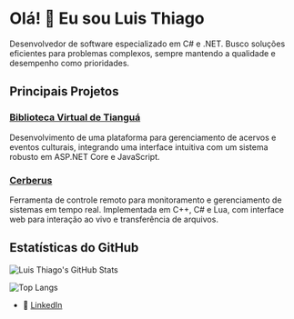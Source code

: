 # Olá! 👋 Eu sou Luis Thiago

Desenvolvedor de software especializado em C# e .NET.
Busco soluções eficientes para problemas complexos, sempre mantendo a qualidade e desempenho como prioridades.

## Principais Projetos

### [Biblioteca Virtual de Tianguá](https://github.com/lthiagovs/biblioteca_virtual)
Desenvolvimento de uma plataforma para gerenciamento de acervos e eventos culturais, integrando uma interface intuitiva com um sistema robusto em ASP.NET Core e JavaScript.

### [Cerberus](https://github.com/lthiagovs/cerberus.net)
Ferramenta de controle remoto para monitoramento e gerenciamento de sistemas em tempo real. 
Implementada em C++, C# e Lua, com interface web para interação ao vivo e transferência de arquivos.

## Estatísticas do GitHub

![Luis Thiago's GitHub Stats](https://github-readme-stats.vercel.app/api?username=SEU_USUARIO&show_icons=true&theme=default&hide_title=true&hide=issues)

![Top Langs](https://github-readme-stats.vercel.app/api/top-langs/?username=SEU_USUARIO&layout=compact)

- 💼 [LinkedIn](https://www.linkedin.com/in/lthiagovs/)
